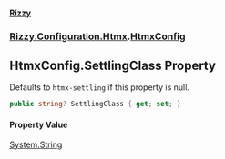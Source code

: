 #### [Rizzy](index.md 'index')
### [Rizzy.Configuration.Htmx](Rizzy.Configuration.Htmx.md 'Rizzy.Configuration.Htmx').[HtmxConfig](Rizzy.Configuration.Htmx.HtmxConfig.md 'Rizzy.Configuration.Htmx.HtmxConfig')

## HtmxConfig.SettlingClass Property

Defaults to `htmx-settling` if this property is null.

```csharp
public string? SettlingClass { get; set; }
```

#### Property Value
[System.String](https://docs.microsoft.com/en-us/dotnet/api/System.String 'System.String')